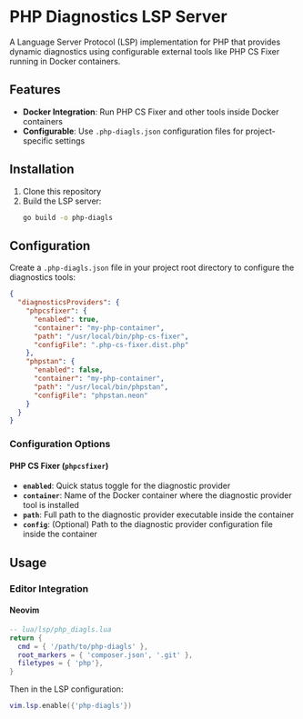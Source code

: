 # PHP Diagnostics LSP Server

A Language Server Protocol (LSP) implementation for PHP that provides dynamic diagnostics using configurable external tools like PHP CS Fixer running in Docker containers.

## Features

- **Docker Integration**: Run PHP CS Fixer and other tools inside Docker containers
- **Configurable**: Use `.php-diagls.json` configuration files for project-specific settings

## Installation

1. Clone this repository
2. Build the LSP server:
   ```bash
   go build -o php-diagls
   ```

## Configuration

Create a `.php-diagls.json` file in your project root directory to configure the diagnostics tools:

```json
{
  "diagnosticsProviders": {
    "phpcsfixer": {
      "enabled": true,
      "container": "my-php-container",
      "path": "/usr/local/bin/php-cs-fixer",
      "configFile": ".php-cs-fixer.dist.php"
    },
    "phpstan": {
      "enabled": false,
      "container": "my-php-container",
      "path": "/usr/local/bin/phpstan",
      "configFile": "phpstan.neon" 
    }
  }
}
```

### Configuration Options

#### PHP CS Fixer (`phpcsfixer`)

- **`enabled`**: Quick status toggle for the diagnostic provider 
- **`container`**: Name of the Docker container where the diagnostic provider tool is installed
- **`path`**: Full path to the diagnostic provider executable inside the container
- **`config`**: (Optional) Path to the diagnostic provider configuration file inside the container

## Usage

### Editor Integration

#### Neovim

```lua
-- lua/lsp/php_diagls.lua
return {
  cmd = { '/path/to/php-diagls' },
  root_markers = { 'composer.json', '.git' },
  filetypes = { 'php'},
}
```

Then in the LSP configuration:

```lua
vim.lsp.enable({'php-diagls'})
```

